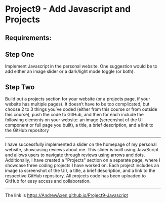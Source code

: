 # Project9 - Add Javascript and Projects

## Requirements:

## Step One

Implement Javascript in the personal website.
One suggestion would be to add either an image slider or a dark/light mode toggle (or both).

## Step Two

Build out a projects section for your website (or a projects page, if your website has multiple pages).
It doesn’t have to be too complicated, but choose 2 to 3 things you’ve coded (either from this course or from outside this course), push the code to GitHub, and then for each include the following elements on your website: an image (screenshot of the UI component or full page you built), a title, a brief description, and a link to the GitHub repository

---

I have successfully implemented a slider on the homepage of my personal website, showcasing reviews about me. This slider is built using JavaScript and allows users to navigate through reviews using arrows and dots. Additionally, I have created a "Projects" section on a separate page, where I showcase three coding projects I have worked on. Each project includes an image (a screenshot of the UI), a title, a brief description, and a link to the respective GitHub repository. All projects code has been uploaded to GitHub for easy access and collaboration.

---

The link is https://AndrewAxen.github.io/Project9-Javascript
